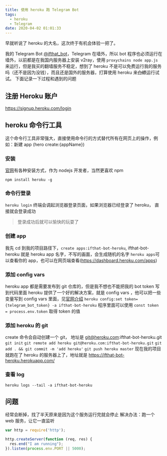 ```yaml
---
title: 使用 heroku 跑 Telegram Bot
tags:
  - heroku
  - Telegram
date: 2020-04-02 01:01:33
---
```


早就听说了 heroku 的大名，这次终于有机会体验一把了。

我的 Telegram Bot [@ifthat_bot](https://t.me/ifthat_bot)，Telegram 在墙外，所以 bot 程序也必须运行在墙外，以前都是在我国内服务器上安装 v2ray，使用 `proxychains node app.js` 来运行，但是我买的翻墙服务不稳定，想到了 heroku 不是可以免费运行我的服务吗（还不是因为没钱），而且还是国外的服务器，打算使用 heroku 来~~白嫖~~运行试试。
下面记录一下过程和遇到的问题

## 注册 Heroku 账户

https://signup.heroku.com/login

##  heroku 命令行工具
这个命令行工具非常强大，直接使用命令行的方式替代所有在网页上的操作，例如：新建 app (hero create:{appName})

### 安装
[官网](https://devcenter.heroku.com/articles/heroku-cli)有各种安装方式，作为 nodejs 开发者，当然更喜欢 npm

`npm install heroku -g`

### 命令行登录
`heroku login`
终端会调起浏览器登录页面，如果浏览器已经登录了 heroku， 直接就会登录成功
> 登录成功后就可以愉快的玩耍了

### 创建 app
我先 cd 到我的项目路径下，`create apps:ifthat-bot-heroku`, ifthat-bot-heroku 就是 heroku app 名字，不写的画面，会生成随机的名字
`heroku apps`可以查看你的 app，也可以在网页端查看(https://dashboard.heroku.com/apps)

### 添加 config vars
heroku app 都是需要发布到 git 仓库的，但是我不想也不能把我的 bot token 写到代码里面
heroku 提供了一个好的解决方案，就是 config vars ，他可以把一些变量写到 config vars 里面，见[官网介绍](https://devcenter.heroku.com/articles/config-vars)
`heroku config:set token={telegram_bot_token} -a ifthat-bot-heroku`
程序里面可以使用 `const token = process.env.token` 取得 token 的值

### 添加 heroku 的 git
create 命令会自动创建一个 git， 地址是 git@heroku.com:ifthat-bot-heroku.git
`git init`
`git remote add heroku git@heroku.com:ifthat-bot-heroku.git`
`git add . && git commit -m 'add heroku'`
`git push heroku master`
现在我的项目就跑在了 heroku 的服务器上了，地址就是 https://ifthat-bot-heroku.herokuapp.com/

### 查看 log
`heroku logs --tail -a ifthat-bot-heroku`

## 问题
经常会断掉，找了半天原来是因为这个服务运行完就会停止
解决办法：跑一个 web 服务，让它一直监听
``` javascript
var http = require('http');

http.createServer(function (req, res) {
  res.end("I am running");
}).listen(process.env.PORT || 5000);
```